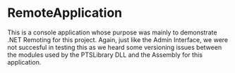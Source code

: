 # RemoteApplication
This is a console application whose purpose was mainly to demonstrate .NET Remoting for this project. Again, just like the Admin Interface, we were not succesful in testing this as we heard some versioning issues between the modules used by the PTSLibrary DLL and the Assembly for this application.
